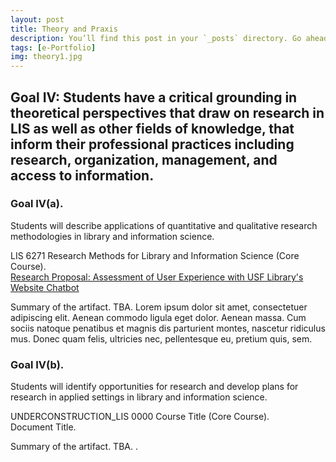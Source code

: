 ```yaml
---
layout: post
title: Theory and Praxis
description: You’ll find this post in your `_posts` directory. Go ahead and edit it and re-build the site to see your changes. # Add post description (optional)
tags: [e-Portfolio]
img: theory1.jpg
---
```

## Goal IV: Students have a critical grounding in theoretical perspectives that draw on research in LIS as well as other fields of knowledge, that inform their professional practices including research, organization, management, and access to information.

### Goal IV(a). 
Students will describe applications of quantitative and qualitative research methodologies in library and information science.

<p>LIS 6271 Research Methods for Library and Information Science (Core Course).<br/><a href="https://eoroyal26.github.io/assets/pdf/Research-Proposal_Group-Project2.pdf">Research Proposal: Assessment of User Experience with USF Library's Website Chatbot</a></p>

Summary of the artifact. TBA. Lorem ipsum dolor sit amet, consectetuer adipiscing elit. Aenean commodo ligula eget dolor. Aenean massa. Cum sociis natoque penatibus et magnis dis parturient montes, nascetur ridiculus mus. Donec quam felis, ultricies nec, pellentesque eu, pretium quis, sem.

### Goal IV(b). 
Students will identify opportunities for research and develop plans for research in applied settings in library and information science. 

<p>UNDERCONSTRUCTION_LIS 0000 Course Title (Core Course).<br />Document Title.</p>

Summary of the artifact. TBA. .

<!--Check out the [Jekyll docs][jekyll-docs] for more info on how to get the most out of Jekyll. File all bugs/feature requests at [Jekyll’s GitHub repo][jekyll-gh]. If you have questions, you can ask them on [Jekyll Talk][jekyll-talk].-->

[jekyll-docs]: https://jekyllrb.com/docs/home
[jekyll-gh]:   https://github.com/jekyll/jekyll
[jekyll-talk]: https://talk.jekyllrb.com/
